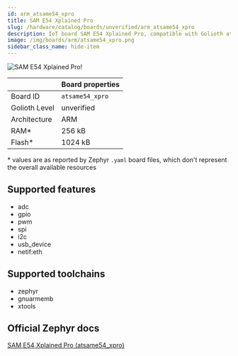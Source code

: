 ```yaml
---
id: arm_atsame54_xpro
title: SAM E54 Xplained Pro
slug: /hardware/catalog/boards/unverified/arm_atsame54_xpro
description: IoT board SAM E54 Xplained Pro, compatible with Golioth at unverified level.
image: /img/boards/arm/atsame54_xpro.png
sidebar_class_name: hide-item
---
```


[//]: # (This is an auto-generated file, do not edit! Changes to it will be lost upon re-generation)

![SAM E54 Xplained Pro!](/img/boards/arm/atsame54_xpro.png "SAM E54 Xplained Pro")

|                | Board properties     |
| -------------  | -------------------- |
| Board ID       | `atsame54_xpro` |
| Golioth Level  | unverified       |
| Architecture   | ARM |
| RAM*           | 256 kB |
| Flash*         | 1024 kB |

\* values are as reported by Zephyr `.yaml` board files, which don't represent the overall available resources



## Supported features

* adc
* gpio
* pwm
* spi
* i2c
* usb_device
* netif:eth

## Supported toolchains

* zephyr
* gnuarmemb
* xtools

## Official Zephyr docs

[SAM E54 Xplained Pro (atsame54_xpro)](https://docs.zephyrproject.org/latest/boards/arm/atsame54_xpro/doc/index.html)

